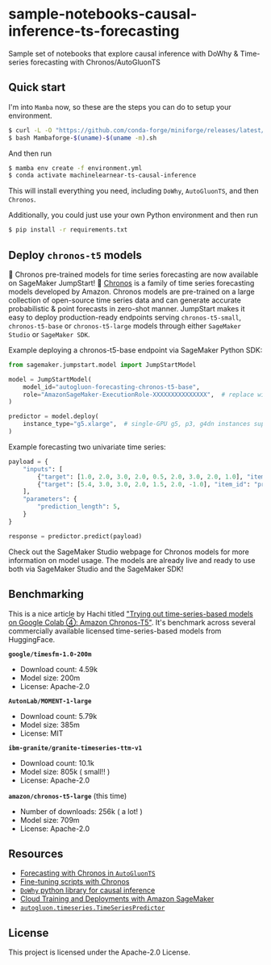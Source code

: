 # sample-notebooks-causal-inference-ts-forecasting
Sample set of notebooks that explore causal inference with DoWhy &amp; Time-series forecasting with Chronos/AutoGluonTS

## Quick start
I'm into `Mamba` now, so these are the steps you can do to setup your environment.

```bash
$ curl -L -O "https://github.com/conda-forge/miniforge/releases/latest/download/Mambaforge-$(uname)-$(uname -m).sh"
$ bash Mambaforge-$(uname)-$(uname -m).sh
```

And then run
```bash
$ mamba env create -f environment.yml
$ conda activate machinelearnear-ts-causal-inference
```

This will install everything you need, including `DoWhy`, `AutoGluonTS`, and then `Chronos`.

Additionally, you could just use your own Python environment and then run

```bash
$ pip install -r requirements.txt
```

## Deploy `chronos-t5` models

:rocket: Chronos pre-trained models for time series forecasting are now available on SageMaker JumpStart! :rocket:
[Chronos](https://github.com/amazon-science/chronos-forecasting?tab=readme-ov-file) is a family of time series forecasting models developed by Amazon. Chronos models are pre-trained on a large collection of open-source time series data and can generate accurate probabilistic & point forecasts in zero-shot manner.
JumpStart makes it easy to deploy production-ready endpoints serving `chronos-t5-small`, `chronos-t5-base` or `chronos-t5-large` models through either `SageMaker Studio` or `SageMaker SDK`.

Example deploying a chronos-t5-base endpoint via SageMaker Python SDK:

```python
from sagemaker.jumpstart.model import JumpStartModel

model = JumpStartModel(
    model_id="autogluon-forecasting-chronos-t5-base",
    role="AmazonSageMaker-ExecutionRole-XXXXXXXXXXXXXXX",  # replace with your SageMaker execution role
)

predictor = model.deploy(
    instance_type="g5.xlarge",  # single-GPU g5, p3, g4dn instances supported
)
```

Example forecasting two univariate time series:
```python
payload = {
    "inputs": [
        {"target": [1.0, 2.0, 3.0, 2.0, 0.5, 2.0, 3.0, 2.0, 1.0], "item_id": "product_A"},
        {"target": [5.4, 3.0, 3.0, 2.0, 1.5, 2.0, -1.0], "item_id": "product_B"},
    ],
    "parameters": {
        "prediction_length": 5,
    }
}

response = predictor.predict(payload)
```

Check out the SageMaker Studio webpage for Chronos models for more information on model usage.
The models are already live and ready to use both via SageMaker Studio and the SageMaker SDK!

## Benchmarking
This is a nice article by Hachi titled ["Trying out time-series-based models on Google Colab ④: Amazon Chronos-T5"](https://note-com.translate.goog/hatti8/n/n9e9221c8d1ca?_x_tr_sl=ja&_x_tr_tl=en&_x_tr_hl=en&_x_tr_pto=wapp&_x_tr_hist=true). It's benchmark across several commercially available licensed time-series-based models from HuggingFace.

**`google/timesfm-1.0-200m`**
- Download count: 4.59k
- Model size: 200m
- License: Apache-2.0

**`AutonLab/MOMENT-1-large`**
- Download count: 5.79k
- Model size: 385m
- License: MIT

**`ibm-granite/granite-timeseries-ttm-v1`**
- Download count: 10.1k
- Model size: 805k ( small!! )
- License: Apache-2.0

**`amazon/chronos-t5-large`** (this time)
- Number of downloads: 256k ( a lot! )
- Model size: 709m
- License: Apache-2.0

## Resources
- [Forecasting with Chronos in `AutoGluonTS`](https://auto.gluon.ai/stable/tutorials/timeseries/forecasting-chronos.html)
- [Fine-tuning scripts with Chronos](https://github.com/amazon-science/chronos-forecasting/tree/main/scripts/training)
- [`DoWhy` python library for causal inference](https://github.com/py-why/dowhy)
- [Cloud Training and Deployments with Amazon SageMaker](https://auto.gluon.ai/stable/tutorials/cloud_fit_deploy/cloud-aws-sagemaker-train-deploy.html)
- [`autogluon.timeseries.TimeSeriesPredictor`](https://auto.gluon.ai/stable/api/autogluon.timeseries.TimeSeriesPredictor.html)

## License

This project is licensed under the Apache-2.0 License.